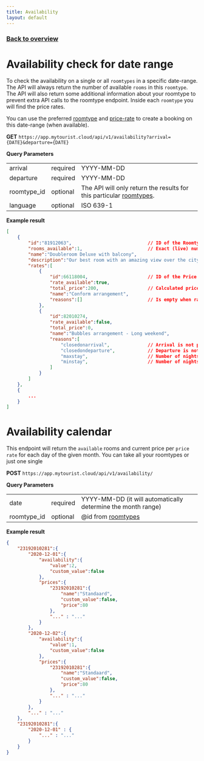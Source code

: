 ```yaml
---
title: Availability
layout: default
---
```


### [Back to overview](index.html#api-endpoints)

# Availability check for date range
To check the availability on a single or all `roomtypes` in a specific date-range. The API will always return the number of available `rooms` in this `roomtype`. The API will also return some additional information about your roomtype to prevent extra API calls to the roomtype endpoint. Inside each `roomtype` you will find the price rates.

You can use the preferred [roomtype](roomtypes.html) and [price-rate](price-rates.html) to create a booking on this date-range (when available).

**GET** `https://app.mytourist.cloud/api/v1/availability?arrival={DATE}&departure={DATE}`

**Query Parameters**
<table>
    <tr><td>arrival</td><td>required</td><td>YYYY-MM-DD</td></tr>    
    <tr><td>departure</td><td>required</td><td>YYYY-MM-DD</td></tr>
    <tr><td>roomtype_id</td><td>optional</td><td>The API will only return the results for this particular <a href="roomtypes.html">roomtypes</a>.</td></tr>
    <tr><td>language</td><td>optional</td><td>ISO 639-1</td></tr>
</table>

**Example result**
```JSON
[
    {
        "id":"81912063",                            // ID of the Roomtype.
        "rooms_available":1,                        // Exact (live) number of available rooms inside this roomtype.
        "name":"Doubleroom Deluxe with balcony",
        "description":"Our best room with an amazing view over the city!",
        "rates":[
            {
                "id":66118004,                      // ID of the Price rate.
                "rate_available":true,
                "total_price":200,                  // Calculated price (without additional bookable addons)
                "name":"Conform arrangement",
                "reasons":[]                        // Is empty when rate is available.
            },
            {
                "id":82010274,
                "rate_available":false,
                "total_price":0,
                "name":"Bubbles arrangement - Long weekend",
                "reasons":[
                    "closedonarrival",              // Arrival is not possible for this rate on this day.
                    "closedondeparture",            // Departure is not possible for this rate on this day.
                    "maxstay",                      // Number of nights extends the maxstay.
                    "minstay",                      // Number of nights is less than minstay.
                ]
            }
        ]
    },
    {
        ...
    }
]
```

# Availability calendar
This endpoint will return the `available` rooms and current price per `price rate` for each day of the given month. You can take all your roomtypes or just one single

**POST** `https://app.mytourist.cloud/api/v1/availability/`

**Query Parameters**
<table>
    <tr><td>date</td><td>required</td><td>YYYY-MM-DD (it will automatically determine the month range)</td></tr>    
    <tr><td>roomtype_id</td><td>optional</td><td>@id from <a href="roomtypes.html">roomtypes</a></td></tr>    
</table>

**Example result**
```json
{
    "23192010281":{
        "2020-12-01":{
            "availability":{
                "value":2,
                "custom_value":false
            },
            "prices":{
                "23192010281":{
                    "name":"Standaard",
                    "custom_value":false,
                    "price":80
                },
                "..." : "..."
            }
        },
        "2020-12-02":{
            "availability":{
                "value":1,
                "custom_value":false
            },
            "prices":{
                "23192010281":{
                    "name":"Standaard",
                    "custom_value":false,
                    "price":80
                },
                "..." : "..."
            }
        },
        "..." : "..."
    },
    "23192010281":{
        "2020-12-01" : {
            "..." : "..."
        }
    }
}
```